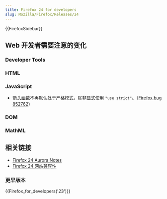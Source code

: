 ```yaml
---
title: Firefox 24 for developers
slug: Mozilla/Firefox/Releases/24
---
```


{{FirefoxSidebar}}

## Web 开发者需要注意的变化

### Developer Tools

### HTML

### JavaScript

- [箭头函数](/zh-CN/docs/Web/JavaScript/Reference/arrow_functions)不再默认处于严格模式，除非显式使用 `"use strict"`。（[Firefox bug 852762](https://bugzil.la/852762)）

### DOM

### MathML

## 相关链接

- [Firefox 24 Aurora Notes](http://www.mozilla.org/zh-CN/firefox/24.0a2/auroranotes/)
- [Firefox 24 网站兼容性](/zh-CN/docs/Site_Compatibility_for_Firefox_24)

### 更早版本

{{Firefox_for_developers('23')}}
